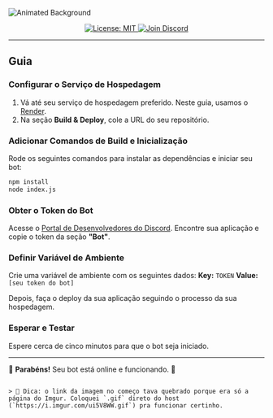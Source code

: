 ![Animated Background](https://i.imgur.com/ui5V8WW.gif)

<p align="center">
  <a href="https://opensource.org/licenses/MIT">
    <img src="https://img.shields.io/badge/License-MIT-blue?style=flat-square&logo=opensource" alt="License: MIT" />
  </a>
  
  <a href="https://discord.gg/npHUfU9VaJ">
    <img src="https://img.shields.io/badge/Discord-Join-blue?style=flat-square&logo=discord" alt="Join Discord" />
  </a>
</p>

---

## Guia

### Configurar o Serviço de Hospedagem

1. Vá até seu serviço de hospedagem preferido. Neste guia, usamos o [Render](https://render.com/).
2. Na seção **Build & Deploy**, cole a URL do seu repositório.

### Adicionar Comandos de Build e Inicialização

Rode os seguintes comandos para instalar as dependências e iniciar seu bot:

```bash
npm install  
node index.js
```` 

### Obter o Token do Bot

Acesse o [Portal de Desenvolvedores do Discord](https://discord.com/developers).
Encontre sua aplicação e copie o token da seção **"Bot"**.

### Definir Variável de Ambiente

Crie uma variável de ambiente com os seguintes dados:
**Key:** `TOKEN`
**Value:** `[seu token do bot]`

Depois, faça o deploy da sua aplicação seguindo o processo da sua hospedagem.

### Esperar e Testar

Espere cerca de cinco minutos para que o bot seja iniciado.

---

🎉 **Parabéns!** Seu bot está online e funcionando. 🥳

```

> 📝 Dica: o link da imagem no começo tava quebrado porque era só a página do Imgur. Coloquei `.gif` direto do host (`https://i.imgur.com/ui5V8WW.gif`) pra funcionar certinho.
```
